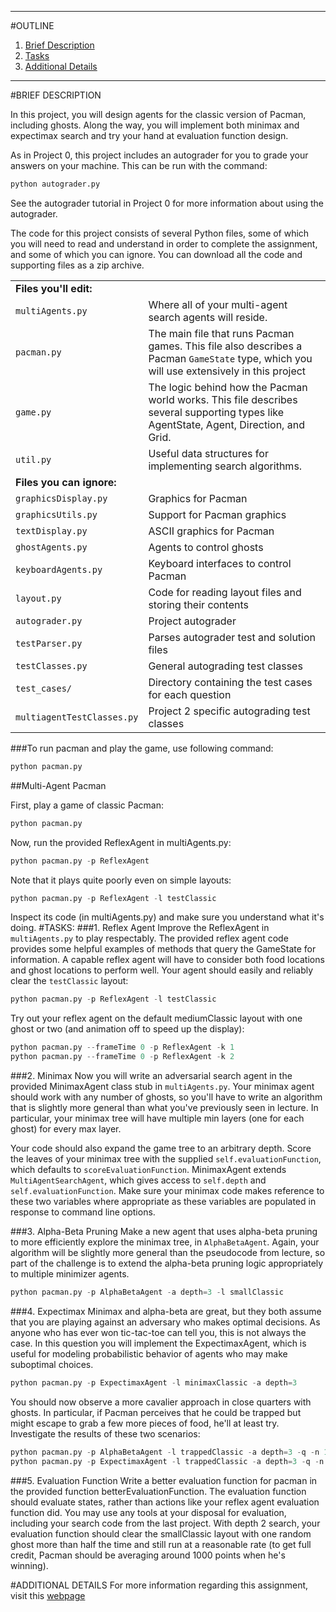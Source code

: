 ***
#OUTLINE
1. [Brief Description](#brief-description)
2. [Tasks](#tasks)
3. [Additional Details](#additional-details)

***

#BRIEF DESCRIPTION

In this project, you will design agents for the classic version of Pacman, including ghosts. Along the way, you will implement both minimax and expectimax search and try your hand at evaluation function design.

As in Project 0, this project includes an autograder for you to grade your answers on your machine. This can be run with the command:

```python
python autograder.py
```

See the autograder tutorial in Project 0 for more information about using the autograder.

The code for this project consists of several Python files, some of which you will need to read and understand in order to complete the assignment, and some of which you can ignore. You can download all the code and supporting files as a zip archive.

<table class="intro" border="0" cellpadding="10">
        <tbody>
          <tr>
            <td colspan="2"><b>Files you'll edit:</b></td>
          </tr>
          <td><code>multiAgents.py</code></td>
          <td>Where all of your multi-agent search agents will reside.</td>
        </tr>
        <tr>
          <td><code>pacman.py</code></td>
          <td>The main file that runs Pacman games. This file also describes a Pacman <code>GameState</code> type, which you will use extensively in this project</td>
        </tr>
        <tr>
          <td><code>game.py</code></td>
          <td>The logic behind how the Pacman world works. This file describes several supporting types like AgentState, Agent, Direction, and Grid.</td>
        </tr>
        <tr>
          <td><code>util.py</code></td>
          <td>Useful data structures for implementing search algorithms.</td>
        </tr>
        <tr>
          <td colspan="2"><b>Files you can ignore:</b></td>
        </tr>
        <tr>
          <td><code>graphicsDisplay.py</code></td>
          <td>Graphics for Pacman</td>
        </tr>
        <tr>
          <td><code>graphicsUtils.py</code></td>
          <td>Support for Pacman graphics</td>
        </tr>
        <tr>
          <td><code>textDisplay.py</code></td>
          <td>ASCII graphics for Pacman</td>
        </tr>
        <tr>
          <td><code>ghostAgents.py</code></td>
          <td>Agents to control ghosts</td>
        </tr>
        <tr>
          <td><code>keyboardAgents.py</code></td>
          <td>Keyboard interfaces to control Pacman</td>
        </tr>
        <tr>
          <td><code>layout.py</code></td>
          <td>Code for reading layout files and storing their contents</td>
        </tr>
        <tr>
          <td><code>autograder.py</code></td>
          <td>Project autograder</td>
        </tr>
        <tr>
          <td><code>testParser.py</code></td>
          <td>Parses autograder test and solution files</td>
        </tr>
        <tr>
          <td><code>testClasses.py</code></td>
          <td>General autograding test classes</td>
        </tr>
        <tr>
          <td><code>test_cases/</code></td>
          <td>Directory containing the test cases for each question</td>
        </tr>
        <tr>
          <td><code>multiagentTestClasses.py</code></td>
          <td>Project 2 specific autograding test classes</td>
        </tr>
      </tbody>
    </table>
###To run pacman and play the game, use following command:

```python
python pacman.py
```

##Multi-Agent Pacman

First, play a game of classic Pacman:

```python
python pacman.py
```
Now, run the provided ReflexAgent in multiAgents.py:

```python
python pacman.py -p ReflexAgent
```
Note that it plays quite poorly even on simple layouts:

```python
python pacman.py -p ReflexAgent -l testClassic
```
Inspect its code (in multiAgents.py) and make sure you understand what it's doing.
#TASKS:
###1. Reflex Agent
Improve the ReflexAgent in ```multiAgents.py``` to play respectably. The provided reflex agent code provides some helpful examples of methods that query the GameState for information. A capable reflex agent will have to consider both food locations and ghost locations to perform well. Your agent should easily and reliably clear the ```testClassic``` layout:

```python
python pacman.py -p ReflexAgent -l testClassic
```
Try out your reflex agent on the default mediumClassic layout with one ghost or two (and animation off to speed up the display):

```python
python pacman.py --frameTime 0 -p ReflexAgent -k 1
python pacman.py --frameTime 0 -p ReflexAgent -k 2
```

###2. Minimax
Now you will write an adversarial search agent in the provided MinimaxAgent class stub in ```multiAgents.py```. Your minimax agent should work with any number of ghosts, so you'll have to write an algorithm that is slightly more general than what you've previously seen in lecture. In particular, your minimax tree will have multiple min layers (one for each ghost) for every max layer.

Your code should also expand the game tree to an arbitrary depth. Score the leaves of your minimax tree with the supplied ```self.evaluationFunction```, which defaults to ```scoreEvaluationFunction```. MinimaxAgent extends ```MultiAgentSearchAgent```, which gives access to ```self.depth``` and ```self.evaluationFunction```. Make sure your minimax code makes reference to these two variables where appropriate as these variables are populated in response to command line options.

###3. Alpha-Beta Pruning
Make a new agent that uses alpha-beta pruning to more efficiently explore the minimax tree, in ```AlphaBetaAgent```. Again, your algorithm will be slightly more general than the pseudocode from lecture, so part of the challenge is to extend the alpha-beta pruning logic appropriately to multiple minimizer agents.

```python
python pacman.py -p AlphaBetaAgent -a depth=3 -l smallClassic
```
###4. Expectimax
Minimax and alpha-beta are great, but they both assume that you are playing against an adversary who makes optimal decisions. As anyone who has ever won tic-tac-toe can tell you, this is not always the case. In this question you will implement the ExpectimaxAgent, which is useful for modeling probabilistic behavior of agents who may make suboptimal choices.

```python
python pacman.py -p ExpectimaxAgent -l minimaxClassic -a depth=3
```
You should now observe a more cavalier approach in close quarters with ghosts. In particular, if Pacman perceives that he could be trapped but might escape to grab a few more pieces of food, he'll at least try. Investigate the results of these two scenarios:

```python
python pacman.py -p AlphaBetaAgent -l trappedClassic -a depth=3 -q -n 10
python pacman.py -p ExpectimaxAgent -l trappedClassic -a depth=3 -q -n 10
```
###5. Evaluation Function
Write a better evaluation function for pacman in the provided function betterEvaluationFunction. The evaluation function should evaluate states, rather than actions like your reflex agent evaluation function did. You may use any tools at your disposal for evaluation, including your search code from the last project. With depth 2 search, your evaluation function should clear the smallClassic layout with one random ghost more than half the time and still run at a reasonable rate (to get full credit, Pacman should be averaging around 1000 points when he's winning).




#ADDITIONAL DETAILS
For more information regarding this assignment, visit this [webpage](http://www.ccs.neu.edu/home/rplatt/cs5100_2015/pa2/homework2.html)